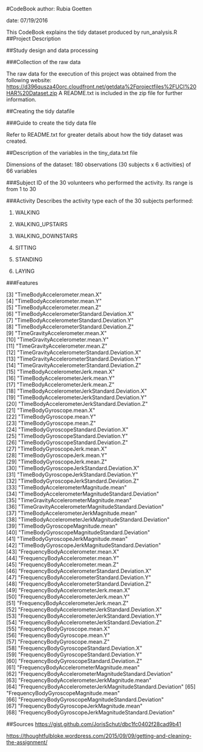 #CodeBook
author: Rubia Goetten 

date: 07/19/2016

This CodeBook explains the tidy dataset produced by run_analysis.R
##Project Description

##Study design and data processing

###Collection of the raw data

The raw data for the execution of this project was obtained from the following website: 
https://d396qusza40orc.cloudfront.net/getdata%2Fprojectfiles%2FUCI%20HAR%20Dataset.zip
A README.txt is included in the zip file for further information.

##Creating the tidy datafile

###Guide to create the tidy data file

Refer to README.txt for greater details about how the tidy dataset was created.

##Description of the variables in the tiny_data.txt file

Dimensions of the dataset: 180 observations (30 subjects x 6 activities) of 66 variables

###Subject
ID of the 30 volunteers who performed the activity. Its range is from 1 to 30

###Activity
Describes the activity type each of the 30 subjects performed:

1. WALKING

2. WALKING_UPSTAIRS

3. WALKING_DOWNSTAIRS

4. SITTING

5. STANDING

6. LAYING

###Features

 [3] "TimeBodyAccelerometer.mean.X"                             
 [4] "TimeBodyAccelerometer.mean.Y"                             
 [5] "TimeBodyAccelerometer.mean.Z"                             
 [6] "TimeBodyAccelerometerStandard.Deviation.X"                
 [7] "TimeBodyAccelerometerStandard.Deviation.Y"                
 [8] "TimeBodyAccelerometerStandard.Deviation.Z"                
 [9] "TimeGravityAccelerometer.mean.X"                          
[10] "TimeGravityAccelerometer.mean.Y"                          
[11] "TimeGravityAccelerometer.mean.Z"                          
[12] "TimeGravityAccelerometerStandard.Deviation.X"             
[13] "TimeGravityAccelerometerStandard.Deviation.Y"             
[14] "TimeGravityAccelerometerStandard.Deviation.Z"             
[15] "TimeBodyAccelerometerJerk.mean.X"                         
[16] "TimeBodyAccelerometerJerk.mean.Y"                         
[17] "TimeBodyAccelerometerJerk.mean.Z"                         
[18] "TimeBodyAccelerometerJerkStandard.Deviation.X"            
[19] "TimeBodyAccelerometerJerkStandard.Deviation.Y"            
[20] "TimeBodyAccelerometerJerkStandard.Deviation.Z"            
[21] "TimeBodyGyroscope.mean.X"                                 
[22] "TimeBodyGyroscope.mean.Y"                                 
[23] "TimeBodyGyroscope.mean.Z"                                 
[24] "TimeBodyGyroscopeStandard.Deviation.X"                    
[25] "TimeBodyGyroscopeStandard.Deviation.Y"                    
[26] "TimeBodyGyroscopeStandard.Deviation.Z"                    
[27] "TimeBodyGyroscopeJerk.mean.X"                             
[28] "TimeBodyGyroscopeJerk.mean.Y"                             
[29] "TimeBodyGyroscopeJerk.mean.Z"                             
[30] "TimeBodyGyroscopeJerkStandard.Deviation.X"                
[31] "TimeBodyGyroscopeJerkStandard.Deviation.Y"                
[32] "TimeBodyGyroscopeJerkStandard.Deviation.Z"                
[33] "TimeBodyAccelerometerMagnitude.mean"                      
[34] "TimeBodyAccelerometerMagnitudeStandard.Deviation"         
[35] "TimeGravityAccelerometerMagnitude.mean"                   
[36] "TimeGravityAccelerometerMagnitudeStandard.Deviation"      
[37] "TimeBodyAccelerometerJerkMagnitude.mean"                  
[38] "TimeBodyAccelerometerJerkMagnitudeStandard.Deviation"     
[39] "TimeBodyGyroscopeMagnitude.mean"                          
[40] "TimeBodyGyroscopeMagnitudeStandard.Deviation"             
[41] "TimeBodyGyroscopeJerkMagnitude.mean"                      
[42] "TimeBodyGyroscopeJerkMagnitudeStandard.Deviation"         
[43] "FrequencyBodyAccelerometer.mean.X"                        
[44] "FrequencyBodyAccelerometer.mean.Y"                        
[45] "FrequencyBodyAccelerometer.mean.Z"                        
[46] "FrequencyBodyAccelerometerStandard.Deviation.X"           
[47] "FrequencyBodyAccelerometerStandard.Deviation.Y"           
[48] "FrequencyBodyAccelerometerStandard.Deviation.Z"           
[49] "FrequencyBodyAccelerometerJerk.mean.X"                    
[50] "FrequencyBodyAccelerometerJerk.mean.Y"                    
[51] "FrequencyBodyAccelerometerJerk.mean.Z"                    
[52] "FrequencyBodyAccelerometerJerkStandard.Deviation.X"       
[53] "FrequencyBodyAccelerometerJerkStandard.Deviation.Y"       
[54] "FrequencyBodyAccelerometerJerkStandard.Deviation.Z"       
[55] "FrequencyBodyGyroscope.mean.X"                            
[56] "FrequencyBodyGyroscope.mean.Y"                            
[57] "FrequencyBodyGyroscope.mean.Z"                            
[58] "FrequencyBodyGyroscopeStandard.Deviation.X"               
[59] "FrequencyBodyGyroscopeStandard.Deviation.Y"               
[60] "FrequencyBodyGyroscopeStandard.Deviation.Z"               
[61] "FrequencyBodyAccelerometerMagnitude.mean"                 
[62] "FrequencyBodyAccelerometerMagnitudeStandard.Deviation"    
[63] "FrequencyBodyAccelerometerJerkMagnitude.mean"             
[64] "FrequencyBodyAccelerometerJerkMagnitudeStandard.Deviation"
[65] "FrequencyBodyGyroscopeMagnitude.mean"                     
[66] "FrequencyBodyGyroscopeMagnitudeStandard.Deviation"        
[67] "FrequencyBodyGyroscopeJerkMagnitude.mean"                 
[68] "FrequencyBodyGyroscopeJerkMagnitudeStandard.Deviation" 

##Sources
https://gist.github.com/JorisSchut/dbc1fc0402f28cad9b41

https://thoughtfulbloke.wordpress.com/2015/09/09/getting-and-cleaning-the-assignment/
